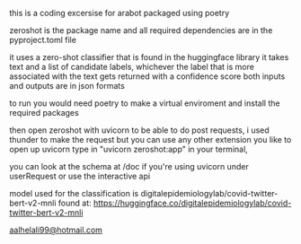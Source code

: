 this is a coding excersise for arabot
packaged using poetry

zeroshot is the package name and all required dependencies are in the pyproject.toml file

it uses a zero-shot classifier that is found in the huggingface library
it takes text and a list of candidate labels, whichever the label that is more associated with the text gets returned with a confidence score 
both inputs and outputs are in json formats

to run you would need poetry to make a virtual enviroment and install the required packages

then open zeroshot with uvicorn to be able to do post requests, i used thunder to make the request but you can use any other extension you like
to open up uvicorn type in "uvicorn zeroshot:app" in your terminal, 

you can look at the schema at /doc if you're using uvicorn under userRequest or use the interactive api

model used for the classification is digitalepidemiologylab/covid-twitter-bert-v2-mnli found at: https://huggingface.co/digitalepidemiologylab/covid-twitter-bert-v2-mnli


aalhelali99@hotmail.com

